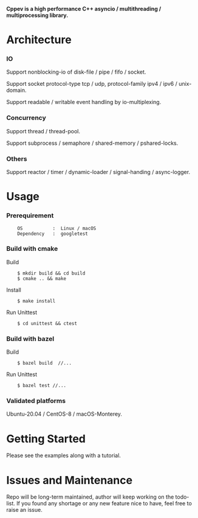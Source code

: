 **Cppev is a high performance C++ asyncio / multithreading / multiprocessing library.**

# Architecture

### IO

Support nonblocking-io of disk-file / pipe / fifo / socket.

Support socket protocol-type tcp / udp, protocol-family ipv4 / ipv6 / unix-domain.

Support readable / writable event handling by io-multiplexing.

### Concurrency

Support thread / thread-pool.

Support subprocess / semaphore / shared-memory / pshared-locks.

### Others

Support reactor / timer / dynamic-loader / signal-handing / async-logger.

# Usage

### Prerequirement

        OS           :  Linux / macOS
        Dependency   :  googletest

### Build with cmake

Build

        $ mkdir build && cd build
        $ cmake .. && make

Install

        $ make install

Run Unittest

        $ cd unittest && ctest


### Build with bazel

Build

        $ bazel build  //...

Run Unittest

        $ bazel test //...

### Validated platforms

Ubuntu-20.04 / CentOS-8 / macOS-Monterey.

# Getting Started

Please see the examples along with a tutorial.

# Issues and Maintenance

Repo will be long-term maintained, author will keep working on the todo-list. If you found any shortage or any new feature nice to have, feel free to raise an issue.

